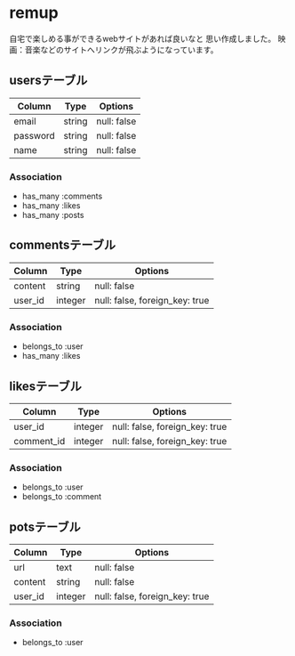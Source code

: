 # remup
 自宅で楽しめる事ができるwebサイトがあれば良いなと
 思い作成しました。
 映画：音楽などのサイトへリンクが飛ぶようになっています。



## usersテーブル

|Column|Type|Options|
|------|----|-------|
|email|string|null: false|
|password|string|null: false|
|name|string|null: false|

### Association
- has_many :comments
- has_many :likes
- has_many :posts

## commentsテーブル

|Column|Type|Options|
|------|----|-------|
|content|string|null: false|
|user_id|integer|null: false, foreign_key: true|

### Association
- belongs_to :user
- has_many :likes

## likesテーブル

|Column|Type|Options|
|------|----|-------|
|user_id|integer|null: false, foreign_key: true|
|comment_id|integer|null: false, foreign_key: true|

### Association
- belongs_to :user
- belongs_to :comment

## potsテーブル
|Column|Type|Options|
|------|----|-------|
|url|text|null: false|
|content|string|null: false|
|user_id|integer|null: false, foreign_key: true|


### Association
- belongs_to :user
